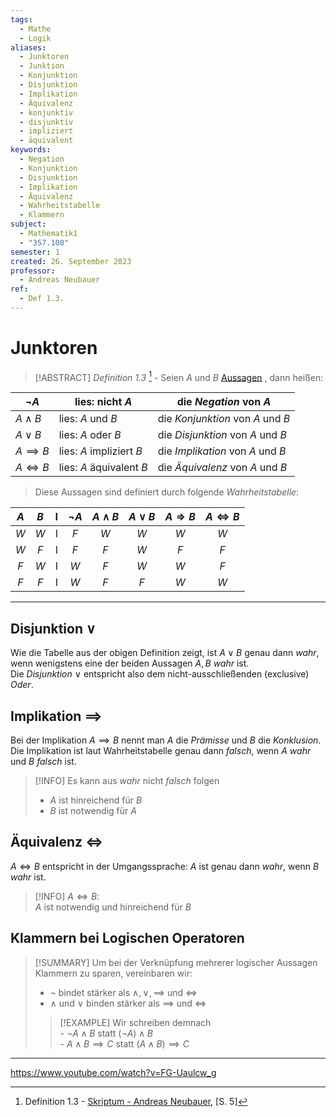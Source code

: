 ```yaml
---
tags:
  - Mathe
  - Logik
aliases:
  - Junktoren
  - Junktion
  - Konjunktion
  - Disjunktion
  - Implikation
  - Äquivalenz
  - konjunktiv
  - disjunktiv
  - impliziert
  - äquivalent
keywords:
  - Negation
  - Konjunktion
  - Disjunktion
  - Implikation
  - Äquivalenz
  - Wahrheitstabelle
  - Klammern
subject:
  - Mathematik1
  - "357.100"
semester: 1
created: 26. September 2023
professor:
  - Andreas Neubauer
ref:
  - Def 1.3.
---
```

 

# Junktoren

> [!ABSTRACT] *Definition 1.3* [^1] - Seien $A$ und $B$ [Aussagen](Aussagenlogik.md) , dann heißen: 

| $\neg A$             | lies: nicht $A$          | die *Negation* von $A$            |
| -------------------- | ------------------------ | --------------------------------- |
| $A\wedge B$          | lies: $A$ und $B$        | die *Konjunktion* von $A$ und $B$ |
| $A\vee B$            | lies: $A$ oder $B$       | die *Disjunktion* von $A$ und $B$ |
| $A\implies B$     | lies: $A$ impliziert $B$ | die *Implikation* von $A$ und $B$ |
| $A\iff B$ | lies: $A$ äquivalent $B$ | die *Äquivalenz* von $A$ und $B$  |

> Diese Aussagen sind definiert durch folgende *Wahrheitstabelle*:

| $A$ | $B$ |  I  | $\neg A$ | $A\wedge B$ | $A\vee B$ | $A\Rightarrow B$ | $A\Leftrightarrow B$ |
|:---:|:---:|:---:|:--------:|:-----------:|:---------:|:----------------:|:--------------------:|
| $W$ | $W$ |  I  |   $F$    |     $W$     |    $W$    |       $W$        |         $W$          |
| $W$ | $F$ |  I  |   $F$    |     $F$     |    $W$    |       $F$        |         $F$          |
| $F$ | $W$ |  I  |   $W$    |     $F$     |    $W$    |       $W$        |         $F$          |
| $F$ | $F$ |  I  |   $W$    |     $F$     |    $F$    |       $W$        |         $W$          |

---

## Disjunktion $\vee$

Wie die Tabelle aus der obigen Definition zeigt, ist $A \vee B$ genau dann *wahr*, wenn wenigstens eine der beiden Aussagen $A,B$ *wahr* ist.  
Die *Disjunktion* $\vee$ entspricht also dem nicht-ausschließenden (exclusive) *Oder*.

## Implikation $\implies$

Bei der Implikation $A\implies B$ nennt man $A$ die *Prämisse* und $B$ die *Konklusion*.  
Die Implikation ist laut Wahrheitstabelle genau dann *falsch*, wenn $A$ *wahr* und $B$ *falsch* ist.

> [!INFO] Es kann aus *wahr* nicht *falsch* folgen
> - $A$ ist hinreichend für $B$
> - $B$ ist notwendig für $A$

## Äquivalenz $\iff$

$A \iff B$ entspricht in der Umgangssprache: $A$ ist genau dann *wahr*, wenn $B$ *wahr* ist.

> [!INFO] $A\iff B$:  
> $A$ ist notwendig und hinreichend für $B$

## Klammern bei Logischen Operatoren

> [!SUMMARY] Um bei der Verknüpfung mehrerer logischer Aussagen Klammern zu sparen, vereinbaren wir:
> - $\neg$ bindet stärker als $\wedge, \vee,\implies$ und $\iff$
> - $\wedge$ und $\vee$ binden stärker als $\implies$ und $\iff$
>
> > [!EXAMPLE] Wir schreiben demnach  
> > 		- $\neg A\wedge B$ statt $(\neg A)\wedge B$  
> > 		- $A\wedge B\implies C$ statt $(A\wedge B)\implies C$

---

https://www.youtube.com/watch?v=FG-Uaulcw_g

[^1]: Definition 1.3 - [Skriptum - Andreas Neubauer](../xEDU/Mathe1/mathematik.pdf), [S. 5]